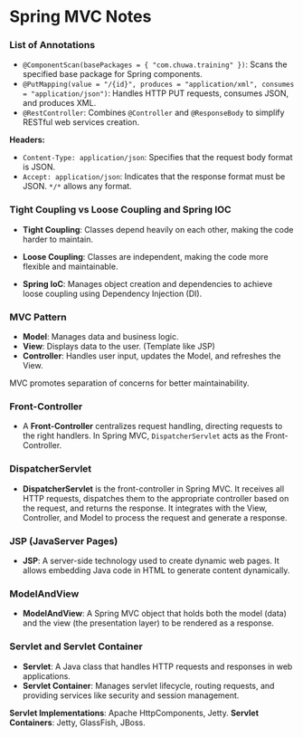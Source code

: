 # Spring MVC Notes

### List of Annotations

- `@ComponentScan(basePackages = { "com.chuwa.training" })`: Scans the specified base package for Spring components.
- `@PutMapping(value = "/{id}", produces = "application/xml", consumes = "application/json")`: Handles HTTP PUT requests, consumes JSON, and produces XML.
- `@RestController`: Combines `@Controller` and `@ResponseBody` to simplify RESTful web services creation.

**Headers:**
- `Content-Type: application/json`: Specifies that the request body format is JSON.
- `Accept: application/json`: Indicates that the response format must be JSON. `*/*` allows any format.


### Tight Coupling vs Loose Coupling and Spring IOC

- **Tight Coupling**: Classes depend heavily on each other, making the code harder to maintain.
  
- **Loose Coupling**: Classes are independent, making the code more flexible and maintainable.

- **Spring IoC**: Manages object creation and dependencies to achieve loose coupling using Dependency Injection (DI).


### MVC Pattern

- **Model**: Manages data and business logic.
- **View**: Displays data to the user. (Template like JSP)
- **Controller**: Handles user input, updates the Model, and refreshes the View.

MVC promotes separation of concerns for better maintainability.


### Front-Controller

- A **Front-Controller** centralizes request handling, directing requests to the right handlers. In Spring MVC, `DispatcherServlet` acts as the Front-Controller.


### DispatcherServlet

- **DispatcherServlet** is the front-controller in Spring MVC. It receives all HTTP requests, dispatches them to the appropriate controller based on the request, and returns the response. It integrates with the View, Controller, and Model to process the request and generate a response.


### JSP (JavaServer Pages)

- **JSP**: A server-side technology used to create dynamic web pages. It allows embedding Java code in HTML to generate content dynamically.

### ModelAndView

- **ModelAndView**: A Spring MVC object that holds both the model (data) and the view (the presentation layer) to be rendered as a response.


### Servlet and Servlet Container

- **Servlet**: A Java class that handles HTTP requests and responses in web applications.
- **Servlet Container**: Manages servlet lifecycle, routing requests, and providing services like security and session management.

**Servlet Implementations**: Apache HttpComponents, Jetty.
**Servlet Containers**: Jetty, GlassFish, JBoss.
